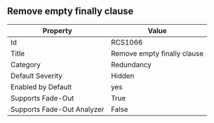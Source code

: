 ## Remove empty finally clause

Property | Value
--- | --- 
Id | RCS1066
Title | Remove empty finally clause
Category | Redundancy
Default Severity | Hidden
Enabled by Default | yes
Supports Fade-Out | True
Supports Fade-Out Analyzer | False
